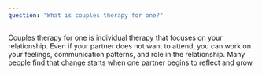 ```yaml
---
question: "What is couples therapy for one?"
---
```

Couples therapy for one is individual therapy that focuses on your relationship. Even if your partner does not want to attend, you can work on your feelings, communication patterns, and role in the relationship. Many people find that change starts when one partner begins to reflect and grow.

